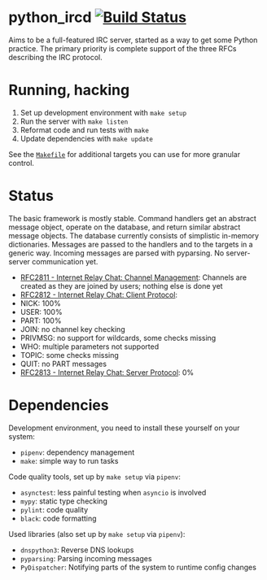 python_ircd [![Build Status](https://secure.travis-ci.org/abesto/python_ircd.png)](http://travis-ci.org/abesto/python_ircd)
===========

Aims to be a full-featured IRC server, started as a way to get some Python practice. The primary priority is complete support of the three RFCs describing the IRC protocol.

# Running, hacking
 1. Set up development environment with `make setup`
 1. Run the server with `make listen`
 1. Reformat code and run tests with `make`
 1. Update dependencies with `make update`
 
See the [`Makefile`](./Makefile) for additional targets you can use for more granular control.

# Status
The basic framework is mostly stable. Command handlers get an abstract message object, operate on the database, and return similar abstract message objects. The database currently consists of simplistic in-memory dictionaries. Messages are passed to the handlers and to the targets in a generic way. Incoming messages are parsed with pyparsing. No server-server communication yet.

 * [RFC2811 - Internet Relay Chat: Channel Management](http://www.irchelp.org/irchelp/rfc/rfc2811.txt): Channels are created as they are joined by users; nothing else is done yet
 * [RFC2812 - Internet Relay Chat: Client Protocol](http://www.irchelp.org/irchelp/rfc/rfc2812.txt):
  * NICK: 100%
  * USER: 100%
  * PART: 100%
  * JOIN: no channel key checking
  * PRIVMSG: no support for wildcards, some checks missing
  * WHO: multiple parameters not supported
  * TOPIC: some checks missing
  * QUIT: no PART messages
 * [RFC2813 - Internet Relay Chat: Server Protocol](http://www.irchelp.org/irchelp/rfc/rfc2813.txt): 0%

# Dependencies
Development environment, you need to install these yourself on your system:
 * `pipenv`: dependency management
 * `make`: simple way to run tasks
 
Code quality tools, set up by `make setup` via `pipenv`:
 * `asynctest`: less painful testing when `asyncio` is involved
 * `mypy`: static type checking
 * `pylint`: code quality
 * `black`: code formatting

Used libraries (also set up by `make setup` via `pipenv`):
 * `dnspython3`: Reverse DNS lookups
 * `pyparsing`: Parsing incoming messages
 * `PyDispatcher`: Notifying parts of the system to runtime config changes

